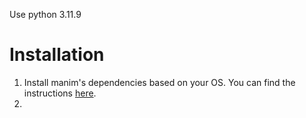 Use python 3.11.9

# Installation
1. Install manim's dependencies based on your OS. You can find the instructions [here](https://docs.manim.community/en/stable/installation/macos.html).
2. 